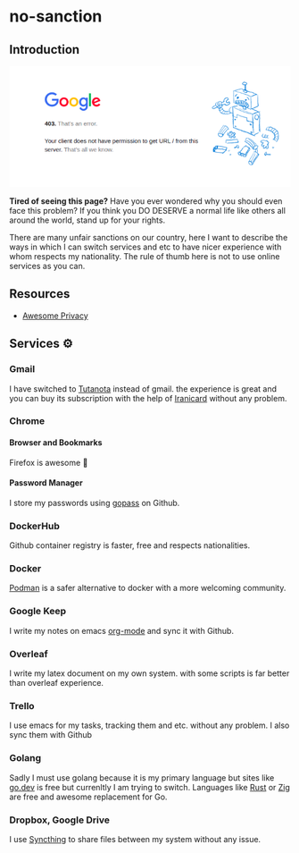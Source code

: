 # no-sanction

## Introduction

![google-403](./img/google-403.png)


**Tired of seeing this page?** Have you ever wondered why you should even face this problem? If you think you DO DESERVE a normal life like others all around the world, stand up for your rights.

There are many unfair sanctions on our country, here I want to describe the ways in which I can switch services and etc to have nicer experience with whom respects my nationality.
The rule of thumb here is not to use online services as you can.

## Resources

- [Awesome Privacy](https://github.com/pluja/awesome-privacy)

## Services ⚙️
### Gmail

I have switched to [Tutanota](https://mail.tutanota.com/) instead of gmail. the experience is great and you can buy its subscription with the help of [Iranicard](https://www.iranicard.ir/) without any problem.

### Chrome

#### Browser and Bookmarks

Firefox is awesome 💃

#### Password Manager

I store my passwords using [gopass](https://github.com/gopasspw/gopass) on Github.

### DockerHub

Github container registry is faster, free and respects nationalities.

### Docker
[Podman](https://github.com/containers/podman) is a safer alternative to docker with a more welcoming community.

### Google Keep

I write my notes on emacs [org-mode](https://orgmode.org/) and sync it with Github.

### Overleaf

I write my latex document on my own system. with some scripts is far better than overleaf experience.

### Trello

I use emacs for my tasks, tracking them and etc. without any problem. I also sync them with Github

### Golang

Sadly I must use golang because it is my primary language but sites like [go.dev](https://go.dev/) is free but currenltly I am trying to switch.
Languages like [Rust](https://ziglang.org/) or [Zig](https://www.rust-lang.org/) are free and awesome replacement for Go.

### Dropbox, Google Drive

I use [Syncthing](https://github.com/syncthing/syncthing) to share files between my system without any issue.
